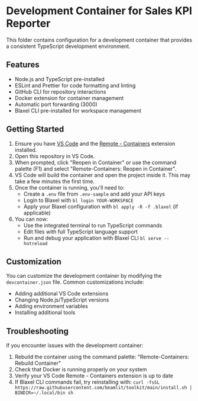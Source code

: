# Development Container for Sales KPI Reporter

This folder contains configuration for a development container that provides a consistent TypeScript development environment.

## Features

- Node.js and TypeScript pre-installed
- ESLint and Prettier for code formatting and linting
- GitHub CLI for repository interactions
- Docker extension for container management
- Automatic port forwarding (3000)
- Blaxel CLI pre-installed for workspace management

## Getting Started

1. Ensure you have [VS Code](https://code.visualstudio.com/) and the [Remote - Containers](https://marketplace.visualstudio.com/items?itemName=ms-vscode-remote.remote-containers) extension installed.
2. Open this repository in VS Code.
3. When prompted, click "Reopen in Container" or use the command palette (F1) and select "Remote-Containers: Reopen in Container".
4. VS Code will build the container and open the project inside it. This may take a few minutes the first time.
5. Once the container is running, you'll need to:
   - Create a `.env` file from `.env-sample` and add your API keys
   - Login to Blaxel with `bl login YOUR-WORKSPACE`
   - Apply your Blaxel configuration with `bl apply -R -f .blaxel` (if applicable)
6. You can now:
   - Use the integrated terminal to run TypeScript commands
   - Edit files with full TypeScript language support
   - Run and debug your application with Blaxel CLI `bl serve --hotreload`

## Customization

You can customize the development container by modifying the `devcontainer.json` file. Common customizations include:

- Adding additional VS Code extensions
- Changing Node.js/TypeScript versions
- Adding environment variables
- Installing additional tools

## Troubleshooting

If you encounter issues with the development container:

1. Rebuild the container using the command palette: "Remote-Containers: Rebuild Container"
2. Check that Docker is running properly on your system
3. Verify your VS Code Remote - Containers extension is up to date
4. If Blaxel CLI commands fail, try reinstalling with: `curl -fsSL https://raw.githubusercontent.com/beamlit/toolkit/main/install.sh | BINDIR=~/.local/bin sh`
